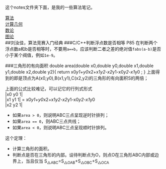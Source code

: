 这个notes文件夹下面，是我的一些算法笔记。

[算法](算法.md)  
[计算几何](计算几何.md)  
[数论](数论.md)  
[图论](图论.md)  
##刘汝佳，算法竞赛入门经典
###C/C++判断浮点数是否相等
P85 在判断两个浮点数a和b是否相等时，不要用`a==b`，应该判断二者之差的绝对值`fabs(a-b)`是否小于某个阀值，例如`1e-9`。

###三角形的有向面积
	double area(double x0,double y0,double x1,double y1,double x2,double y2){
	    return x0*y1+y0*x2+x1*y2-x2*y1-x0*y2-x1*y0 ;
	}
上面得到的即是顶点为A(x0,y0),B(x1,y1),C(x2,y2)的三角形的有向面积S的两倍；

上面的公式比较难记，可以记它的行列式形式  
|x0 y0 1|  
|x1 y1 1| = x0*y1+y0*x2+x1*y2-x2*y1-x0*y2-x1*y0  
|x2 y2 1|  

* 如果`area > 0`，则说明ABC三点呈现逆时针排列；
* 如果`area == 0`，则ABC三点共线；
* 如果`area < 0`，则说明ABC三点呈现顺时针排列。

这个定理：

* 计算三角形的面积。
* 判断点是否在三角形的内部。设待判断点为O，则点O在三角形ABC内部或边界上，当且仅当 S<sub>△ABC</sub>=S<sub>△OAB</sub>+S<sub>△OBC</sub>+S<sub>△OCA</sub>




